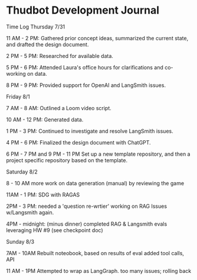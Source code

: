 # Thudbot Development Journal
Time Log
Thursday 7/31

11 AM - 2 PM: Gathered prior concept ideas, summarized the current state, and drafted the design document.

2 PM - 5 PM: Researched for available data.

5 PM - 6 PM: Attended Laura's office hours for clarifications and co-working on data.

8 PM - 9 PM: Provided support for OpenAI and LangSmith issues.

Friday 8/1

7 AM - 8 AM: Outlined a Loom video script.

10 AM - 12 PM: Generated data.

1 PM - 3 PM: Continued to investigate and resolve LangSmith issues.

4 PM - 6 PM: Finalized the design document with ChatGPT.

6 PM - 7 PM and
9 PM - 11 PM Set up a new template repository, and then a project specific repository based on the template.

Saturday 8/2

8 - 10 AM more work on data generation (manual) by reviewing the game

11AM - 1 PM: SDG with RAGAS

2PM - 3 PM: needed a 'question re-wrtier'
            working on RAG
            Issues w/Langsmith again. 

4PM - midnight: (minus dinner) completed RAG & Langsmith evals leveraging HW #9 (see checkpoint doc)

Sunday 8/3

7AM - 10AM Rebuilt noteobook, based on results of eval
            added tool calls, API

11 AM - 1PM Attempted to wrap as LangGraph. too many issues; rolling back